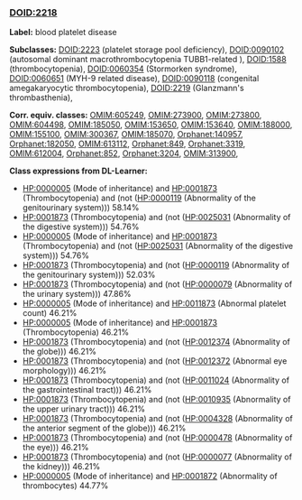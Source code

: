 
### [DOID:2218](http://purl.obolibrary.org/obo/DOID_2218)
**Label:** blood platelet disease

**Subclasses:** [DOID:2223](http://purl.obolibrary.org/obo/DOID_2223) (platelet storage pool deficiency), [DOID:0090102](http://purl.obolibrary.org/obo/DOID_0090102) (autosomal dominant macrothrombocytopenia TUBB1-related ), [DOID:1588](http://purl.obolibrary.org/obo/DOID_1588) (thrombocytopenia), [DOID:0060354](http://purl.obolibrary.org/obo/DOID_0060354) (Stormorken syndrome), [DOID:0060651](http://purl.obolibrary.org/obo/DOID_0060651) (MYH-9 related disease), [DOID:0090118](http://purl.obolibrary.org/obo/DOID_0090118) (congenital amegakaryocytic thrombocytopenia), [DOID:2219](http://purl.obolibrary.org/obo/DOID_2219) (Glanzmann's thrombasthenia), 

**Corr. equiv. classes:** [OMIM:605249](http://purl.obolibrary.org/obo/OMIM_605249), [OMIM:273900](http://purl.obolibrary.org/obo/OMIM_273900), [OMIM:273800](http://purl.obolibrary.org/obo/OMIM_273800), [OMIM:604498](http://purl.obolibrary.org/obo/OMIM_604498), [OMIM:185050](http://purl.obolibrary.org/obo/OMIM_185050), [OMIM:153650](http://purl.obolibrary.org/obo/OMIM_153650), [OMIM:153640](http://purl.obolibrary.org/obo/OMIM_153640), [OMIM:188000](http://purl.obolibrary.org/obo/OMIM_188000), [OMIM:155100](http://purl.obolibrary.org/obo/OMIM_155100), [OMIM:300367](http://purl.obolibrary.org/obo/OMIM_300367), [OMIM:185070](http://purl.obolibrary.org/obo/OMIM_185070), [Orphanet:140957](http://www.orpha.net/ORDO/Orphanet_140957), [Orphanet:182050](http://www.orpha.net/ORDO/Orphanet_182050), [OMIM:613112](http://purl.obolibrary.org/obo/OMIM_613112), [Orphanet:849](http://www.orpha.net/ORDO/Orphanet_849), [Orphanet:3319](http://www.orpha.net/ORDO/Orphanet_3319), [OMIM:612004](http://purl.obolibrary.org/obo/OMIM_612004), [Orphanet:852](http://www.orpha.net/ORDO/Orphanet_852), [Orphanet:3204](http://www.orpha.net/ORDO/Orphanet_3204), [OMIM:313900](http://purl.obolibrary.org/obo/OMIM_313900), 

**Class expressions from DL-Learner:**

- [HP:0000005](http://purl.obolibrary.org/obo/HP_0000005) (Mode of inheritance) and [HP:0001873](http://purl.obolibrary.org/obo/HP_0001873) (Thrombocytopenia) and (not ([HP:0000119](http://purl.obolibrary.org/obo/HP_0000119) (Abnormality of the genitourinary system))) 58.14%
- [HP:0001873](http://purl.obolibrary.org/obo/HP_0001873) (Thrombocytopenia) and (not ([HP:0025031](http://purl.obolibrary.org/obo/HP_0025031) (Abnormality of the digestive system))) 54.76%
- [HP:0000005](http://purl.obolibrary.org/obo/HP_0000005) (Mode of inheritance) and [HP:0001873](http://purl.obolibrary.org/obo/HP_0001873) (Thrombocytopenia) and (not ([HP:0025031](http://purl.obolibrary.org/obo/HP_0025031) (Abnormality of the digestive system))) 54.76%
- [HP:0001873](http://purl.obolibrary.org/obo/HP_0001873) (Thrombocytopenia) and (not ([HP:0000119](http://purl.obolibrary.org/obo/HP_0000119) (Abnormality of the genitourinary system))) 52.03%
- [HP:0001873](http://purl.obolibrary.org/obo/HP_0001873) (Thrombocytopenia) and (not ([HP:0000079](http://purl.obolibrary.org/obo/HP_0000079) (Abnormality of the urinary system))) 47.86%
- [HP:0000005](http://purl.obolibrary.org/obo/HP_0000005) (Mode of inheritance) and [HP:0011873](http://purl.obolibrary.org/obo/HP_0011873) (Abnormal platelet count) 46.21%
- [HP:0000005](http://purl.obolibrary.org/obo/HP_0000005) (Mode of inheritance) and [HP:0001873](http://purl.obolibrary.org/obo/HP_0001873) (Thrombocytopenia) 46.21%
- [HP:0001873](http://purl.obolibrary.org/obo/HP_0001873) (Thrombocytopenia) and (not ([HP:0012374](http://purl.obolibrary.org/obo/HP_0012374) (Abnormality of the globe))) 46.21%
- [HP:0001873](http://purl.obolibrary.org/obo/HP_0001873) (Thrombocytopenia) and (not ([HP:0012372](http://purl.obolibrary.org/obo/HP_0012372) (Abnormal eye morphology))) 46.21%
- [HP:0001873](http://purl.obolibrary.org/obo/HP_0001873) (Thrombocytopenia) and (not ([HP:0011024](http://purl.obolibrary.org/obo/HP_0011024) (Abnormality of the gastrointestinal tract))) 46.21%
- [HP:0001873](http://purl.obolibrary.org/obo/HP_0001873) (Thrombocytopenia) and (not ([HP:0010935](http://purl.obolibrary.org/obo/HP_0010935) (Abnormality of the upper urinary tract))) 46.21%
- [HP:0001873](http://purl.obolibrary.org/obo/HP_0001873) (Thrombocytopenia) and (not ([HP:0004328](http://purl.obolibrary.org/obo/HP_0004328) (Abnormality of the anterior segment of the globe))) 46.21%
- [HP:0001873](http://purl.obolibrary.org/obo/HP_0001873) (Thrombocytopenia) and (not ([HP:0000478](http://purl.obolibrary.org/obo/HP_0000478) (Abnormality of the eye))) 46.21%
- [HP:0001873](http://purl.obolibrary.org/obo/HP_0001873) (Thrombocytopenia) and (not ([HP:0000077](http://purl.obolibrary.org/obo/HP_0000077) (Abnormality of the kidney))) 46.21%
- [HP:0000005](http://purl.obolibrary.org/obo/HP_0000005) (Mode of inheritance) and [HP:0001872](http://purl.obolibrary.org/obo/HP_0001872) (Abnormality of thrombocytes) 44.77%


